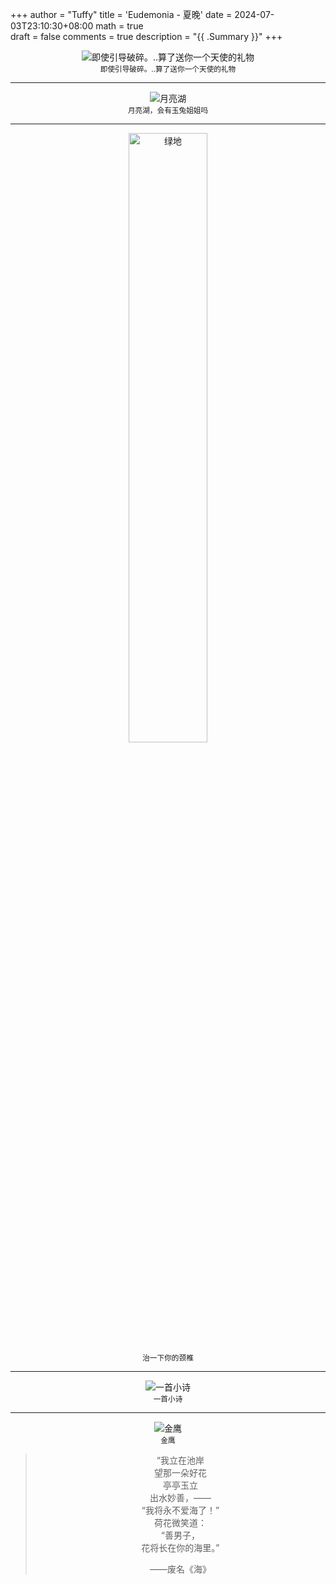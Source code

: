 +++
author = "Tuffy"
title = 'Eudemonia - 夏晚'
date = 2024-07-03T23:10:30+08:00
math = true                                
draft = false
comments = true
description = "{{ .Summary }}"
+++

<div align="center">    
<img src="https://picx.zhimg.com/80/v2-dd27e048cbb59d7d1c41b6d93329a33e_1440w.jpeg" alt="即使引导破碎。..算了送你一个天使的礼物" width="auto" height="auto">
<center><small>即使引导破碎。..算了送你一个天使的礼物</small></center>



-----
<div align="center">    
<img src="https://picx.zhimg.com/80/v2-3b197c04304a3c0eee75140f31e839b2_1440w.jpeg" 
alt="月亮湖" width="auto" height="auto">
<center><small>月亮湖，会有玉兔姐姐吗</small></center>



-----

<div align="center">  
<img src="https://picx.zhimg.com/80/v2-a93390ed3de3d4a6eebc659c9fa90433_1440w.png" alt="绿地" width="50%" height="auto">
<center><small>治一下你的颈椎</small></center>


-----
<div align="center">  
<img src="https://pic1.zhimg.com/80/v2-23ace725a3d556fa81d4d4650a67639f_1440w.jpeg" alt="一首小诗" width="auto" height="auto">
<center><small>一首小诗</small></center>


-----

<div align="center">  
<img src="https://picx.zhimg.com/80/v2-e136f5bc82a560d3c8a0252828628b60_1440w.jpeg" alt="金鹰" width="auto" height="auto">
<center><small>金鹰</small></center>



>“我立在池岸 <br>
>望那一朵好花 <br>
>亭亭玉立 <br>
>出水妙善，—— <br>
>“我将永不爱海了！” <br>
>荷花微笑道： <br>
>“善男子， <br>
>花将长在你的海里。” <br>
>
>——废名《海》

